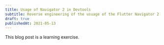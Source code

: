 ```yaml
---
title: Usage of Navigator 2 in Devtools
subtitle: Reverse engineering of the usuage of the Flutter Navigator 2 API in the Flutter Devtools
draft: true
publishedAt: 2021-05-13
---
```


This blog post is a learning exercise.
